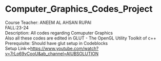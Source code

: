 # Computer_Graphics_Codes_Project<br>
Course Teacher: ANEEM AL AHSAN RUPAI<br>
FALL:23-24<br>
Description: All codes regarding Comuputer Graphics<br>
Also all these codes are edited in GLUT - The OpenGL Utility Toolkit of c++<br>
Prerequisite: Should have glut setup in Codeblocks<br>
Setup Link->https://www.youtube.com/watch?v=7rLo69vCooU&ab_channel=AIUBSOLUTION<br>
